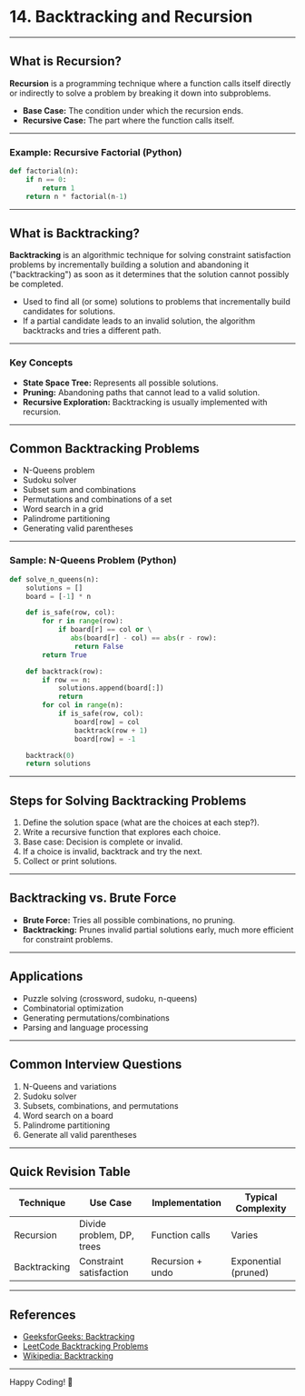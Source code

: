 # 14. Backtracking and Recursion

---

## What is Recursion?

**Recursion** is a programming technique where a function calls itself directly or indirectly to solve a problem by breaking it down into subproblems.

- **Base Case:** The condition under which the recursion ends.
- **Recursive Case:** The part where the function calls itself.

---

### Example: Recursive Factorial (Python)

```python
def factorial(n):
    if n == 0:
        return 1
    return n * factorial(n-1)
```

---

## What is Backtracking?

**Backtracking** is an algorithmic technique for solving constraint satisfaction problems by incrementally building a solution and abandoning it ("backtracking") as soon as it determines that the solution cannot possibly be completed.

- Used to find all (or some) solutions to problems that incrementally build candidates for solutions.
- If a partial candidate leads to an invalid solution, the algorithm backtracks and tries a different path.

---

### Key Concepts

- **State Space Tree:** Represents all possible solutions.
- **Pruning:** Abandoning paths that cannot lead to a valid solution.
- **Recursive Exploration:** Backtracking is usually implemented with recursion.

---

## Common Backtracking Problems

- N-Queens problem
- Sudoku solver
- Subset sum and combinations
- Permutations and combinations of a set
- Word search in a grid
- Palindrome partitioning
- Generating valid parentheses

---

### Sample: N-Queens Problem (Python)

```python
def solve_n_queens(n):
    solutions = []
    board = [-1] * n

    def is_safe(row, col):
        for r in range(row):
            if board[r] == col or \
               abs(board[r] - col) == abs(r - row):
                return False
        return True

    def backtrack(row):
        if row == n:
            solutions.append(board[:])
            return
        for col in range(n):
            if is_safe(row, col):
                board[row] = col
                backtrack(row + 1)
                board[row] = -1

    backtrack(0)
    return solutions
```

---

## Steps for Solving Backtracking Problems

1. Define the solution space (what are the choices at each step?).
2. Write a recursive function that explores each choice.
3. Base case: Decision is complete or invalid.
4. If a choice is invalid, backtrack and try the next.
5. Collect or print solutions.

---

## Backtracking vs. Brute Force

- **Brute Force:** Tries all possible combinations, no pruning.
- **Backtracking:** Prunes invalid partial solutions early, much more efficient for constraint problems.

---

## Applications

- Puzzle solving (crossword, sudoku, n-queens)
- Combinatorial optimization
- Generating permutations/combinations
- Parsing and language processing

---

## Common Interview Questions

1. N-Queens and variations
2. Sudoku solver
3. Subsets, combinations, and permutations
4. Word search on a board
5. Palindrome partitioning
6. Generate all valid parentheses

---

## Quick Revision Table

| Technique      | Use Case                  | Implementation  | Typical Complexity      |
|----------------|--------------------------|-----------------|------------------------|
| Recursion      | Divide problem, DP, trees| Function calls  | Varies                 |
| Backtracking   | Constraint satisfaction  | Recursion + undo| Exponential (pruned)   |

---

## References

- [GeeksforGeeks: Backtracking](https://www.geeksforgeeks.org/backtracking-algorithms/)
- [LeetCode Backtracking Problems](https://leetcode.com/tag/backtracking/)
- [Wikipedia: Backtracking](https://en.wikipedia.org/wiki/Backtracking)

---

Happy Coding! 🔄
